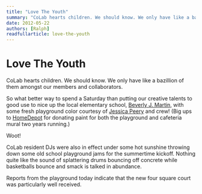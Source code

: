 ```yaml
---
title: "Love The Youth"
summary: "CoLab hearts children. We should know. We only have like a bazillion of them amongst our members and collaborators. So what better way to spend a Saturday than putting our creative talents to good use?"
date: 2012-05-22
authors: [Ralph]
readfullarticle: love-the-youth
---
```


# Love The Youth

CoLab hearts children.  We should know.  We only have like a bazillion of them amongst our members and collaborators.

So what better way to spend a Saturday than putting our creative talents to good use to nice up the local elementary school, [Beverly J. Martin](http://www.icsd.k12.ny.us/bjm/), with some fresh playground color courtesy of [Jessica Peery]() and crew! (Big ups to [HomeDepot](http://www.homedepot.com/) for donating paint for both the playground and cafeteria mural two years running.)

Woot!

CoLab resident DJs were also in effect under some hot sunshine throwing down some old school playground jams for the summertime kickoff. Nothing quite like the sound of splattering drums bouncing off concrete while basketballs bounce and smack is talked in abundance.

Reports from the playground today indicate that the new four square court was particularly well received.
